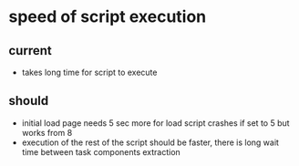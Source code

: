 # speed of script execution

## current
* takes long time for script to execute

## should
* initial load page needs 5 sec more for load
    script crashes if set to 5 but works from 8
* execution of the rest of the script should be faster,
    there is long wait time between task components extraction
